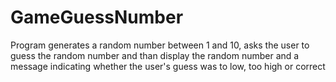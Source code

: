 # GameGuessNumber
Program generates a random number between 1 and 10, asks the user to guess the random number and than display the random number and a message indicating whether the user's guess was to low, too high or correct
